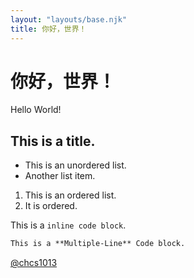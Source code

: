 ```yaml
---
layout: "layouts/base.njk"
title: 你好，世界！
---
```


# 你好，世界！

Hello World!

## This is a title.

- This is an unordered list.
- Another list item.

1. This is an ordered list.
2. It is ordered.

This is a `inline code block`.

```markdown
This is a **Multiple-Line** Code block.
```

[@chcs1013](https://github.com/chcs1013/)
